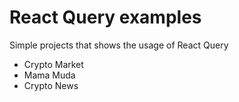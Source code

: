 # React Query examples

Simple projects that shows the usage of React Query
- Crypto Market
- Mama Muda
- Crypto News 

